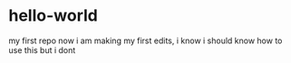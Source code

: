 # hello-world
my first repo
now i am making my first edits,
i know i should know how to use this but i dont
